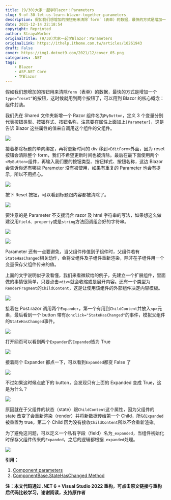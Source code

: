 ```yaml
---
title: (9/30)大家一起学Blazor：Parameters
slug: 9-of-30-let-us-learn-blazor-together-parameters
description: 假如我们想增加的按钮用来清除`form`（表单）的数据，最快的方式是增加一个`type=”reset”`的按钮，这时候就用到两个按钮了，可以用到Blazor的核心概念：组件封装。
date: 2021-12-14 22:18:54
copyright: Reprinted
author: StrayaWorker
originalTitle: (9/30)大家一起学Blazor：Parameters
originalLink: https://ithelp.ithome.com.tw/articles/10261943
draft: False
cover: https://img1.dotnet9.com/2021/12/cover_05.png
categories: .NET
tags: 
    - Blazor
    - ASP.NET Core
    - 学Blazor
---
```


假如我们想增加的按钮用来清除`form`（表单）的数据，最快的方式是增加一个`type=”reset”`的按钮，这时候就用到两个按钮了，可以用到 Blazor 的核心概念：组件封装。

我们先在 Shared 文件夹新增一个 Razor 组件名为`MyButton`，定义 3 个变量分别代表按钮类型、按钮样式、按钮名称，注意要在属性上面加上`[Parameter]`，这是告诉 Blazor 这些属性的值来自调用这个组件的父组件。

![](https://img1.dotnet9.com/2021/12/1501.png)

接着移除标题的单向绑定，再将更新时间的 div 移到`<EditForm>`外面，因为 reset 按钮会清除整个 form，我们不希望更新时间也被清除。最后在最下面使用两个`<MyButton>`组件，再输入我们要的按钮类型、按钮样式、按钮名称，这边 Blazor 会告诉你还有哪些 Parameter 没有被使用，如果有重复的 Parameter 也会有提示，所以不用担心。

![](https://img1.dotnet9.com/2021/12/1502.png)

按下 Reset 按钮，可以看到标题跟内容都被清除了。

![](https://img1.dotnet9.com/2021/12/1503.gif)

要注意的是 Parameter 不支援混合 razor 及 html 字符串的写法，如果想这么做建议用`field`、`property`或是`string`方法回调组合好的字符串。

![](https://img1.dotnet9.com/2021/12/1504.png)

![](https://img1.dotnet9.com/2021/12/1505.png)

Parameter 还有一点要避免，当父组件传值到子组件时，父组件若有`StateHasChanged`相关动作，会将父组件及子组件重新渲染，除非在子组件用一个变量保存父组件传来的值。

上面的文字说明似乎没看懂，我们来看微软给的例子，先建立一个扩展组件，里面做的事情很简单，只要点击`<div>`就会收缩或是展开内容。还有一个类型为`RenderFragment`的`ChildContent`，这是让使用该组件的外部组件决定内容模板。

![](https://img1.dotnet9.com/2021/12/1506.png)

接着在 Post.razor 调用两个`Expander`，第一个有用到`ChildContent`并放入`<p>`元素，最后看到一个 button 带有`@onclick="StateHasChanged"`的事件，模拟父组件的`StateHasChanged`事件。

![](https://img1.dotnet9.com/2021/12/1507.png)

打开网页可以看到两个`Expander`的`Expanded`皆为 True

![](https://img1.dotnet9.com/2021/12/1508.png)

接着两个 Expander 都点一下，可以看到`Expanded`都变 False 了

![](https://img1.dotnet9.com/2021/12/1509.gif)

不过如果这时候点底下的 button，会发现只有上面的 Expanded 变成 True，这是为什么？

![](https://img1.dotnet9.com/2021/12/1510.gif)

原因就在于父组件的状态（state）跟`ChildContent`这个属性，因为父组件的 state 改变了会重新渲染（render）并将新数据传给第一个 Child，所以`Expanded`被重置为 true，第二个 Child 因为没有接收`ChildContent`所以不会重新渲染。

为了避免这问题，可以定义一个私有字段（field）名为`_expanded`，当组件初始化时保存父组件传来的`Expanded`，之后的逻辑都根据`_expanded`处理。

![](https://img1.dotnet9.com/2021/12/1511.png)

**引用：**

1. [Component parameters](https://docs.microsoft.com/en-us/aspnet/core/blazor/components/?view=aspnetcore-5.0#component-parameters-1)
2. [ComponentBase.StateHasChanged Method](https://docs.microsoft.com/en-us/dotnet/api/microsoft.aspnetcore.components.componentbase.statehaschanged?view=aspnetcore-5.0)

**注：本文代码通过 .NET 6 + Visual Studio 2022 重构，可点击原文链接与重构后代码比较学习，谢谢阅读，支持原作者**
